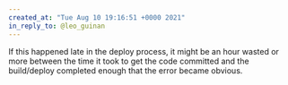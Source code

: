 ```yaml
---
created_at: "Tue Aug 10 19:16:51 +0000 2021"
in_reply_to: @leo_guinan
---
```


If this happened late in the deploy process, it might be an hour wasted or more between the time it took to get the code committed and the build/deploy completed enough that the error became obvious.